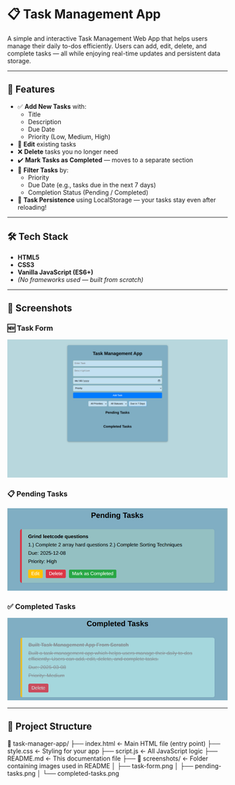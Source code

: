 # 📋 Task Management App

A simple and interactive Task Management Web App that helps users manage their daily to-dos efficiently. Users can add, edit, delete, and complete tasks — all while enjoying real-time updates and persistent data storage.

---

## 🚀 Features

- ✅ **Add New Tasks** with:
  - Title
  - Description
  - Due Date
  - Priority (Low, Medium, High)
- 📝 **Edit** existing tasks
- ❌ **Delete** tasks you no longer need
- ✔️ **Mark Tasks as Completed** — moves to a separate section
- 🎯 **Filter Tasks** by:
  - Priority
  - Due Date (e.g., tasks due in the next 7 days)
  - Completion Status (Pending / Completed)
- 💾 **Task Persistence** using LocalStorage — your tasks stay even after reloading!

---

## 🛠️ Tech Stack

- **HTML5**
- **CSS3**
- **Vanilla JavaScript (ES6+)**
- *(No frameworks used — built from scratch)*

---


## 📸 Screenshots

### 🆕 Task Form
![Task Form](./screenshots/task-form.png)

### 📋 Pending Tasks
![Pending Tasks](./screenshots/pending-tasks.png)

### ✅ Completed Tasks
![Completed Tasks](./screenshots/completed-tasks.png)


---

## 📂 Project Structure

📁 task-manager-app/
├── index.html ← Main HTML file (entry point)
├── style.css ← Styling for your app
├── script.js ← All JavaScript logic
├── README.md ← This documentation file
├── 📁 screenshots/ ← Folder containing images used in README
│ ├── task-form.png
│ ├── pending-tasks.png
│ └── completed-tasks.png

